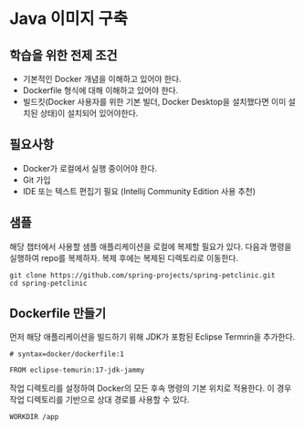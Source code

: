 # Java 이미지 구축

## 학습을 위한 전제 조건

- 기본적인 Docker 개념을 이해하고 있어야 한다.
- Dockerfile 형식에 대해 이해하고 있어야 한다.
- 빌드킷(Docker 사용자를 위한 기본 빌더, Docker Desktop을 설치했다면 이미 설치된 상태)이 설치되어 있어야한다.

## 필요사항

- Docker가 로컬에서 실행 중이어야 한다.
- Git 가입
- IDE 또는 텍스트 편집기 필요 (Intellij Community Edition 사용 추천)

## 샘플

해당 챕터에서 사용할 샘플 애플리케이션을 로컬에 복제할 필요가 있다. 다음과 명령을 실행하여 repo를 복제하자. 복제 후에는 복제된 디렉토리로 이동한다.

```
git clone https://github.com/spring-projects/spring-petclinic.git
cd spring-petclinic
```

## Dockerfile 만들기

먼저 해당 애플리케이션을 빌드하기 위해 JDK가 포함된 Eclipse Termrin을 추가한다.

```
# syntax=docker/dockerfile:1

FROM eclipse-temurin:17-jdk-jammy
```

작업 디렉토리를 설정하여 Docker의 모든 후속 명령의 기본 위치로 적용한다. 이 경우 작업 디렉토리를 기반으로 상대 경로를 사용할 수 있다.

```
WORKDIR /app
```

